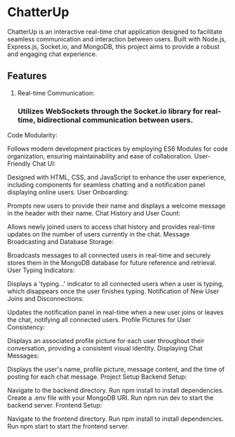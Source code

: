 # ChatterUp
ChatterUp is an interactive real-time chat application designed to facilitate seamless communication and interaction between users. Built with Node.js, Express.js, Socket.io, and MongoDB, this project aims to provide a robust and engaging chat experience.

## Features
1. Real-time Communication:
   ### Utilizes WebSockets through the Socket.io library for real-time, bidirectional communication between users.
Code Modularity:

Follows modern development practices by employing ES6 Modules for code organization, ensuring maintainability and ease of collaboration.
User-Friendly Chat UI:

Designed with HTML, CSS, and JavaScript to enhance the user experience, including components for seamless chatting and a notification panel displaying online users.
User Onboarding:

Prompts new users to provide their name and displays a welcome message in the header with their name.
Chat History and User Count:

Allows newly joined users to access chat history and provides real-time updates on the number of users currently in the chat.
Message Broadcasting and Database Storage:

Broadcasts messages to all connected users in real-time and securely stores them in the MongoDB database for future reference and retrieval.
User Typing Indicators:

Displays a 'typing...' indicator to all connected users when a user is typing, which disappears once the user finishes typing.
Notification of New User Joins and Disconnections:

Updates the notification panel in real-time when a new user joins or leaves the chat, notifying all connected users.
Profile Pictures for User Consistency:

Displays an associated profile picture for each user throughout their conversation, providing a consistent visual identity.
Displaying Chat Messages:

Displays the user's name, profile picture, message content, and the time of posting for each chat message.
Project Setup
Backend Setup:

Navigate to the backend directory.
Run npm install to install dependencies.
Create a .env file with your MongoDB URI.
Run npm run dev to start the backend server.
Frontend Setup:

Navigate to the frontend directory.
Run npm install to install dependencies.
Run npm start to start the frontend server.
